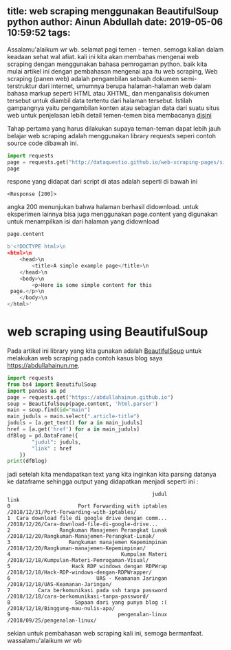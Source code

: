 title: web scraping menggunakan  BeautifulSoup python
author: Ainun Abdullah
date: 2019-05-06 10:59:52
tags:
---
Assalamu'alaikum wr wb. selamat pagi temen - temen. semoga kalian dalam keadaan sehat wal afiat. kali ini kita akan membahas mengenai web scraping dengan menggunakan bahasa pemrogaman python. baik kita mulai artikel ini dengan pembahasan mengenai apa itu web scraping, Web scraping (panen web) adalah pengambilan sebuah dokumen semi-terstruktur dari internet, umumnya berupa halaman-halaman web dalam bahasa markup seperti HTML atau XHTML, dan menganalisis dokumen tersebut untuk diambil data tertentu dari halaman tersebut. Istilah gampangnya yaitu pengambilan konten atau sebagian data dari suatu situs web untuk penjelasan lebih detail temen-temen bisa membacanya [disini](https://pesonainformatika.com/other-notes/apa-itu-web-scraping/)

Tahap pertama yang harus dilakukan supaya teman-teman dapat lebih jauh belajar web scraping adalah menggunakan library requests seperi contoh source code dibawah ini.

```python
import requests
page = requests.get("http://dataquestio.github.io/web-scraping-pages/simple.html")
page
```
respone yang didapat dari script di atas adalah seperti di bawah ini
```
<Response [200]>
```
angka 200 menunjukan bahwa halaman berhasil didownload.
untuk eksperimen lainnya bisa juga menggunakan page.content yang digunakan untuk menampilkan isi dari halaman yang didownload
```python
page.content
```
```python
b'<!DOCTYPE html>\n
<html>\n
    <head>\n
        <title>A simple example page</title>\n
    </head>\n
    <body>\n
        <p>Here is some simple content for this
 page.</p>\n
    </body>\n
</html>'
```
# web scraping using BeautifulSoup

Pada artikel ini library yang kita gunakan adalah [BeautifulSoup](https://www.crummy.com/software/BeautifulSoup/bs4/doc/) untuk melakukan web scraping pada contoh kasus blog saya https://abdullahainun.me. 
```python
import requests
from bs4 import BeautifulSoup
import pandas as pd
page = requests.get("https://abdullahainun.github.io")
soup = BeautifulSoup(page.content, 'html.parser')
main = soup.find(id="main")
main_juduls = main.select(".article-title")
juduls = [a.get_text() for a in main_juduls]
href = [a.get('href') for a in main_juduls]
dfBlog = pd.DataFrame({
        "judul": juduls,
        "link" : href
    })
print(dfBlog)
```
jadi setelah kita mendapatkan text yang kita inginkan kita parsing datanya ke dataframe sehingga output yang didapatkan menjadi seperti ini :
```
                                               judul                                               link
0                      Port Forwarding with iptables         /2018/12/31/Port-Forwarding-with-iptables/
1  Cara download file di google drive dengan comm...  /2018/12/26/Cara-download-file-di-google-drive...
2                Rangkuman Manajemen Perangkat Lunak   /2018/12/20/Rangkuman-Manajemen-Perangkat-Lunak/
3                   Rangkuman manajemen Kepemimpinan      /2018/12/20/Rangkuman-manajemen-Kepemimpinan/
4                                    Kumpulan Materi     /2018/12/18/Kumpulan-Materi-Pemrogaman-Visual/
5                    Hack RDP windows dengan RDPWrap    /2018/12/18/Hack-RDP-windows-dengan-RDPWrapper/
6                            UAS - Keamanan Jaringan                 /2018/12/18/UAS-Keamanan-Jaringan/
7         Cara berkomunikasi pada ssh tanpa password     /2018/12/18/cara-berkomunikasi-tanpa-password/
8                     Sapaan dari yang punya blog :(                /2018/12/18/Binggung-mau-nulis-apa/
9                                   pengenalan-linux                      /2018/09/25/pengenalan-linux/

```

sekian untuk pembahasan web scraping kali ini, semoga bermanfaat. wassalamu'alaikum wr wb